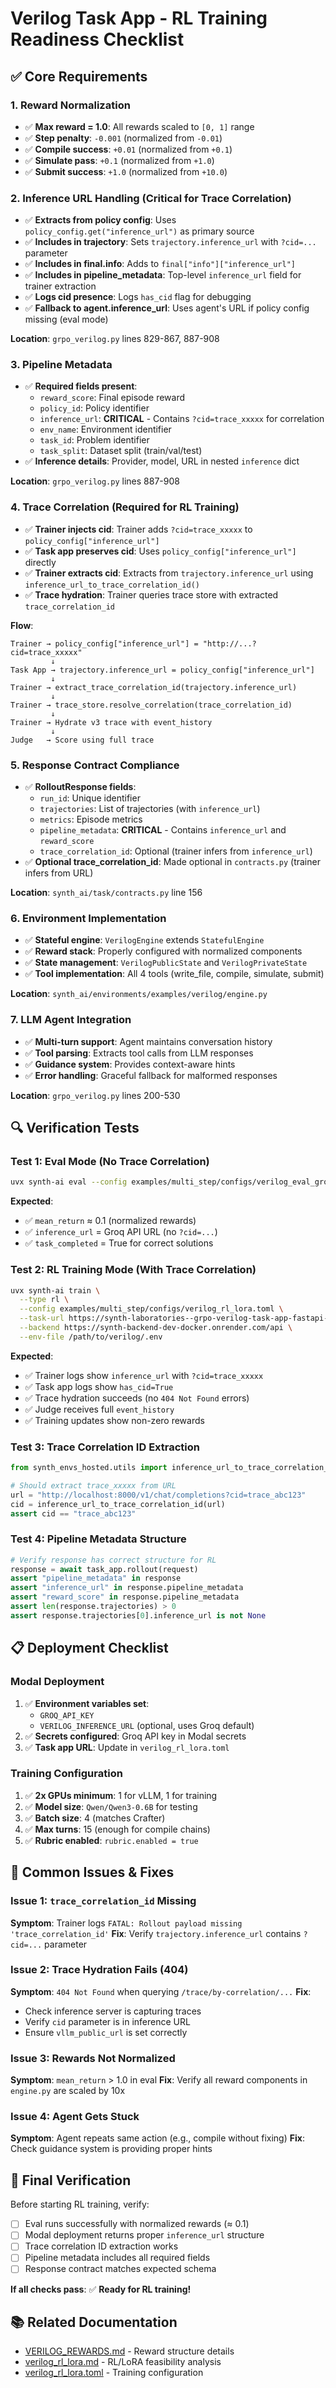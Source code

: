 # Verilog Task App - RL Training Readiness Checklist

## ✅ Core Requirements

### 1. Reward Normalization
- ✅ **Max reward = 1.0**: All rewards scaled to `[0, 1]` range
- ✅ **Step penalty**: `-0.001` (normalized from `-0.01`)
- ✅ **Compile success**: `+0.01` (normalized from `+0.1`)
- ✅ **Simulate pass**: `+0.1` (normalized from `+1.0`)
- ✅ **Submit success**: `+1.0` (normalized from `+10.0`)

### 2. Inference URL Handling (Critical for Trace Correlation)
- ✅ **Extracts from policy config**: Uses `policy_config.get("inference_url")` as primary source
- ✅ **Includes in trajectory**: Sets `trajectory.inference_url` with `?cid=...` parameter
- ✅ **Includes in final.info**: Adds to `final["info"]["inference_url"]`
- ✅ **Includes in pipeline_metadata**: Top-level `inference_url` field for trainer extraction
- ✅ **Logs cid presence**: Logs `has_cid` flag for debugging
- ✅ **Fallback to agent.inference_url**: Uses agent's URL if policy config missing (eval mode)

**Location**: `grpo_verilog.py` lines 829-867, 887-908

### 3. Pipeline Metadata
- ✅ **Required fields present**:
  - `reward_score`: Final episode reward
  - `policy_id`: Policy identifier
  - `inference_url`: **CRITICAL** - Contains `?cid=trace_xxxxx` for correlation
  - `env_name`: Environment identifier
  - `task_id`: Problem identifier
  - `task_split`: Dataset split (train/val/test)
- ✅ **Inference details**: Provider, model, URL in nested `inference` dict

**Location**: `grpo_verilog.py` lines 887-908

### 4. Trace Correlation (Required for RL Training)
- ✅ **Trainer injects cid**: Trainer adds `?cid=trace_xxxxx` to `policy_config["inference_url"]`
- ✅ **Task app preserves cid**: Uses `policy_config["inference_url"]` directly
- ✅ **Trainer extracts cid**: Extracts from `trajectory.inference_url` using `inference_url_to_trace_correlation_id()`
- ✅ **Trace hydration**: Trainer queries trace store with extracted `trace_correlation_id`

**Flow**:
```
Trainer → policy_config["inference_url"] = "http://...?cid=trace_xxxxx"
         ↓
Task App → trajectory.inference_url = policy_config["inference_url"]
         ↓
Trainer → extract_trace_correlation_id(trajectory.inference_url)
         ↓
Trainer → trace_store.resolve_correlation(trace_correlation_id)
         ↓
Trainer → Hydrate v3 trace with event_history
         ↓
Judge   → Score using full trace
```

### 5. Response Contract Compliance
- ✅ **RolloutResponse fields**:
  - `run_id`: Unique identifier
  - `trajectories`: List of trajectories (with `inference_url`)
  - `metrics`: Episode metrics
  - `pipeline_metadata`: **CRITICAL** - Contains `inference_url` and `reward_score`
  - `trace_correlation_id`: Optional (trainer infers from `inference_url`)
- ✅ **Optional trace_correlation_id**: Made optional in `contracts.py` (trainer infers from URL)

**Location**: `synth_ai/task/contracts.py` line 156

### 6. Environment Implementation
- ✅ **Stateful engine**: `VerilogEngine` extends `StatefulEngine`
- ✅ **Reward stack**: Properly configured with normalized components
- ✅ **State management**: `VerilogPublicState` and `VerilogPrivateState`
- ✅ **Tool implementation**: All 4 tools (write_file, compile, simulate, submit)

**Location**: `synth_ai/environments/examples/verilog/engine.py`

### 7. LLM Agent Integration
- ✅ **Multi-turn support**: Agent maintains conversation history
- ✅ **Tool parsing**: Extracts tool calls from LLM responses
- ✅ **Guidance system**: Provides context-aware hints
- ✅ **Error handling**: Graceful fallback for malformed responses

**Location**: `grpo_verilog.py` lines 200-530

## 🔍 Verification Tests

### Test 1: Eval Mode (No Trace Correlation)
```bash
uvx synth-ai eval --config examples/multi_step/configs/verilog_eval_groq_qwen32b.toml
```
**Expected**:
- ✅ `mean_return` ≈ 0.1 (normalized rewards)
- ✅ `inference_url` = Groq API URL (no `?cid=...`)
- ✅ `task_completed` = True for correct solutions

### Test 2: RL Training Mode (With Trace Correlation)
```bash
uvx synth-ai train \
  --type rl \
  --config examples/multi_step/configs/verilog_rl_lora.toml \
  --task-url https://synth-laboratories--grpo-verilog-task-app-fastapi-app-dev.modal.run \
  --backend https://synth-backend-dev-docker.onrender.com/api \
  --env-file /path/to/verilog/.env
```
**Expected**:
- ✅ Trainer logs show `inference_url` with `?cid=trace_xxxxx`
- ✅ Task app logs show `has_cid=True`
- ✅ Trace hydration succeeds (no `404 Not Found` errors)
- ✅ Judge receives full `event_history`
- ✅ Training updates show non-zero rewards

### Test 3: Trace Correlation ID Extraction
```python
from synth_envs_hosted.utils import inference_url_to_trace_correlation_id

# Should extract trace_xxxxx from URL
url = "http://localhost:8000/v1/chat/completions?cid=trace_abc123"
cid = inference_url_to_trace_correlation_id(url)
assert cid == "trace_abc123"
```

### Test 4: Pipeline Metadata Structure
```python
# Verify response has correct structure for RL
response = await task_app.rollout(request)
assert "pipeline_metadata" in response
assert "inference_url" in response.pipeline_metadata
assert "reward_score" in response.pipeline_metadata
assert len(response.trajectories) > 0
assert response.trajectories[0].inference_url is not None
```

## 📋 Deployment Checklist

### Modal Deployment
1. ✅ **Environment variables set**:
   - `GROQ_API_KEY`
   - `VERILOG_INFERENCE_URL` (optional, uses Groq default)
2. ✅ **Secrets configured**: Groq API key in Modal secrets
3. ✅ **Task app URL**: Update in `verilog_rl_lora.toml`

### Training Configuration
1. ✅ **2x GPUs minimum**: 1 for vLLM, 1 for training
2. ✅ **Model size**: `Qwen/Qwen3-0.6B` for testing
3. ✅ **Batch size**: 4 (matches Crafter)
4. ✅ **Max turns**: 15 (enough for compile chains)
5. ✅ **Rubric enabled**: `rubric.enabled = true`

## 🚨 Common Issues & Fixes

### Issue 1: `trace_correlation_id` Missing
**Symptom**: Trainer logs `FATAL: Rollout payload missing 'trace_correlation_id'`
**Fix**: Verify `trajectory.inference_url` contains `?cid=...` parameter

### Issue 2: Trace Hydration Fails (404)
**Symptom**: `404 Not Found` when querying `/trace/by-correlation/...`
**Fix**: 
- Check inference server is capturing traces
- Verify `cid` parameter is in inference URL
- Ensure `vllm_public_url` is set correctly

### Issue 3: Rewards Not Normalized
**Symptom**: `mean_return` > 1.0 in eval
**Fix**: Verify all reward components in `engine.py` are scaled by 10x

### Issue 4: Agent Gets Stuck
**Symptom**: Agent repeats same action (e.g., compile without fixing)
**Fix**: Check guidance system is providing proper hints

## 🎯 Final Verification

Before starting RL training, verify:
- [ ] Eval runs successfully with normalized rewards (≈ 0.1)
- [ ] Modal deployment returns proper `inference_url` structure
- [ ] Trace correlation ID extraction works
- [ ] Pipeline metadata includes all required fields
- [ ] Response contract matches expected schema

**If all checks pass**: ✅ **Ready for RL training!**

## 📚 Related Documentation
- [VERILOG_REWARDS.md](./VERILOG_REWARDS.md) - Reward structure details
- [verilog_rl_lora.md](../verilog_rl_lora.md) - RL/LoRA feasibility analysis
- [verilog_rl_lora.toml](./verilog_rl_lora.toml) - Training configuration


